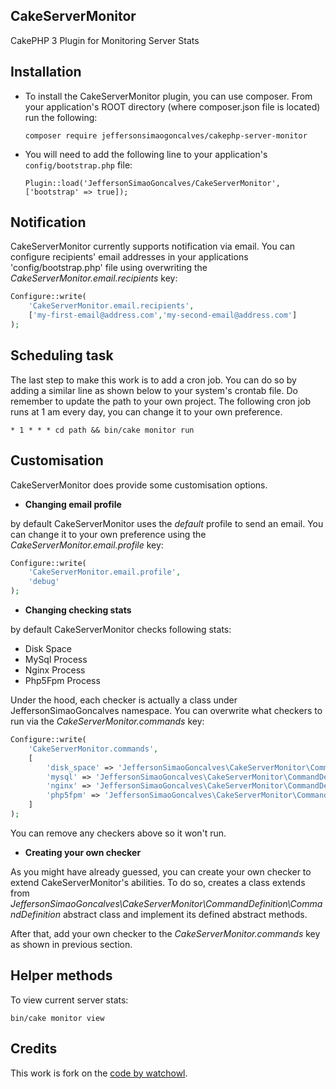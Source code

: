 ## CakeServerMonitor
CakePHP 3 Plugin for Monitoring Server Stats

## Installation

+ To install the CakeServerMonitor plugin, you can use composer. From your application's ROOT directory (where composer.json file is located) run the following:

    ```composer require jeffersonsimaogoncalves/cakephp-server-monitor```

+ You will need to add the following line to your application's `config/bootstrap.php` file:

    ```Plugin::load('JeffersonSimaoGoncalves/CakeServerMonitor',['bootstrap' => true]);```


## Notification
CakeServerMonitor currently supports notification via email. 
You can configure recipients' email addresses in your applications 'config/bootstrap.php' file 
using overwriting the *CakeServerMonitor.email.recipients* key:

```php
Configure::write(
    'CakeServerMonitor.email.recipients',
    ['my-first-email@address.com','my-second-email@address.com']
);
```

## Scheduling task

The last step to make this work is to add a cron job. 
You can do so by adding a similar line as shown below to your system's crontab file. 
Do remember to update the path to your own project. 
The following cron job runs at 1 am every day, you can change it
to your own preference. 

`* 1 * * * cd path && bin/cake monitor run`

## Customisation
CakeServerMonitor does provide some customisation options. 

+ **Changing email profile**

by default CakeServerMonitor uses the *default*
profile to send an email. You can change it to your own preference using the
*CakeServerMonitor.email.profile* key:
   
```php
Configure::write(
    'CakeServerMonitor.email.profile',
    'debug'
);
```

+ **Changing checking stats**

by default CakeServerMonitor checks following stats:

+ Disk Space
+ MySql Process
+ Nginx Process
+ Php5Fpm Process

Under the hood, each checker is actually a class under JeffersonSimaoGoncalves
namespace. You can overwrite what checkers to run via the 
*CakeServerMonitor.commands* key:

```php
Configure::write(
    'CakeServerMonitor.commands',
    [
        'disk_space' => 'JeffersonSimaoGoncalves\CakeServerMonitor\CommandDefinition\DiskSpace',
        'mysql' => 'JeffersonSimaoGoncalves\CakeServerMonitor\CommandDefinition\MySql',
        'nginx' => 'JeffersonSimaoGoncalves\CakeServerMonitor\CommandDefinition\Nginx',
        'php5fpm' => 'JeffersonSimaoGoncalves\CakeServerMonitor\CommandDefinition\Php5Fpm',
    ]
);
```

You can remove any checkers above so it won't run.  

+ **Creating your own checker**

As you might have already guessed, you can create your own checker to extend CakeServerMonitor's abilities.
To do so, creates a class extends from *JeffersonSimaoGoncalves\CakeServerMonitor\CommandDefinition\CommandDefinition* abstract 
class and implement its defined abstract methods.

After that, add your own checker to the *CakeServerMonitor.commands* key as shown in previous section.


## Helper methods

To view current server stats: 

`bin/cake monitor view`

## Credits

This work is fork on the [code by watchowl](https://github.com/watchowl/cake-server-monitor).
